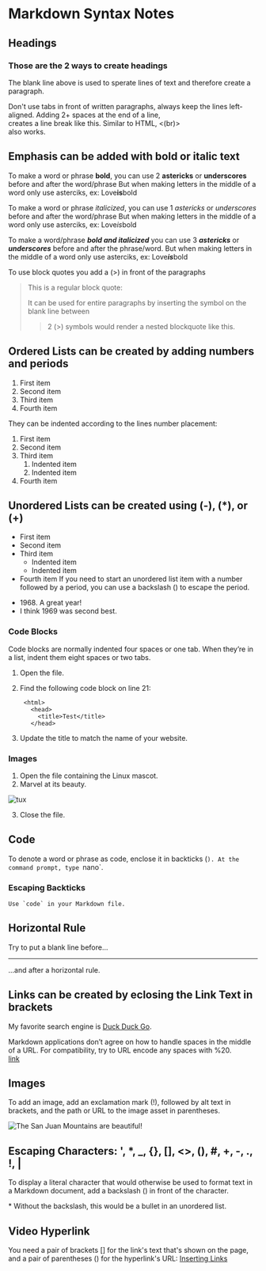 # Markdown Syntax Notes
Headings
--------
### Those are the 2 ways to create headings

The blank line above is used to sperate lines of text and therefore create a paragraph.

Don't use tabs in front of written paragraphs, always keep the lines left-aligned.
Adding 2+ spaces at the end of a line,   
creates a line break like this.
Similar to HTML, <(br)> <br>
also works.  

## Emphasis can be added with bold or italic text
To make a word or phrase **bold**, you can use 2 **astericks** or __underscores__ before and after the word/phrase
But when making letters in the middle of a word only use asterciks, ex: Love**is**bold

To make a word or phrase *italicized*, you can use 1 *astericks* or _underscores_ before and after the word/phrase
But when making letters in the middle of a word only use asterciks, ex: Love*is*bold

To make a word/phrase ***bold and italicized*** you can use 3 ***astericks*** or ___underscores___ before and after the phrase/word.
But when making letters in the middle of a word only use asterciks, ex: Love***is***bold

To use block quotes you add a (>) in front of the paragraphs
> This is a regular block quote:
>
> It can be used for entire paragraphs by inserting the symbol on the blank line between
>> 2 (>) symbols would render a nested blockquote like this.
## Ordered Lists can be created by adding numbers and periods
1. First item
2. Second item
3. Third item
4. Fourth item

They can be indented according to the lines number placement: 
1. First item
2. Second item
3. Third item
    1. Indented item
    2. Indented item
4. Fourth item
## Unordered Lists can be created using (-), (*), or (+) 
+ First item
+ Second item
+ Third item
    + Indented item
    + Indented item
+ Fourth item
If you need to start an unordered list item with a number followed by a period, you can use a backslash (\) to escape the period.
- 1968\. A great year!
- I think 1969 was second best.	

### Code Blocks
Code blocks are normally indented four spaces or one tab. When they’re in a list, indent them eight spaces or two tabs.
1. Open the file.
2. Find the following code block on line 21:

        <html>
          <head>
            <title>Test</title>
          </head>

3. Update the title to match the name of your website.

### Images 
1. Open the file containing the Linux mascot.
2. Marvel at its beauty.

![tux](https://user-images.githubusercontent.com/92491904/145118317-ba6a56f8-6831-4752-84ff-a062d5d779fc.png)

3. Close the file.

## Code
To denote a word or phrase as code, enclose it in backticks (`).
At the command prompt, type `nano`.
### Escaping Backticks
``Use `code` in your Markdown file.``

## Horizontal Rule 
Try to put a blank line before...

---

...and after a horizontal rule.

## Links can be created by eclosing the Link Text in brackets
My favorite search engine is [Duck Duck Go](https://duckduckgo.com).

Markdown applications don’t agree on how to handle spaces in the middle of a URL. For compatibility, try to URL encode any spaces with %20.  
[link](https://www.example.com/my%20great%20page)	

## Images
To add an image, add an exclamation mark (!), followed by alt text in brackets, and the path or URL to the image asset in parentheses.  

![The San Juan Mountains are beautiful!](/assets/images/san-juan-mountains.jpg "San Juan Mountains")

## Escaping Characters: \', \*, \_, \{}, \[], \<>, \(), \#, \+, \-, \., \!, \|
To display a literal character that would otherwise be used to format text in a Markdown document, add a backslash (\) in front of the character.

\* Without the backslash, this would be a bullet in an unordered list.

## Video Hyperlink
You need a pair of brackets \[\] for the link's text that's shown on the page, and a pair of parentheses \(\) for the hyperlink's URL:
[Inserting Links](https://youtu.be/0aJCGOxeHVk)
